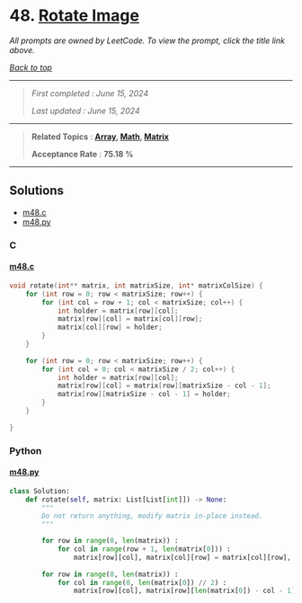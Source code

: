 # 48. [Rotate Image](<https://leetcode.com/problems/rotate-image>)

*All prompts are owned by LeetCode. To view the prompt, click the title link above.*

*[Back to top](<../README.md>)*

------

> *First completed : June 15, 2024*
>
> *Last updated : June 15, 2024*

------

> **Related Topics** : **[Array](<by_topic/Array.md>), [Math](<by_topic/Math.md>), [Matrix](<by_topic/Matrix.md>)**
>
> **Acceptance Rate** : **75.18 %**

------

## Solutions

- [m48.c](<../my-submissions/m48.c>)
- [m48.py](<../my-submissions/m48.py>)
### C
#### [m48.c](<../my-submissions/m48.c>)
```C
void rotate(int** matrix, int matrixSize, int* matrixColSize) {
    for (int row = 0; row < matrixSize; row++) {
        for (int col = row + 1; col < matrixSize; col++) {
            int holder = matrix[row][col];
            matrix[row][col] = matrix[col][row];
            matrix[col][row] = holder;
        }
    }
    
    for (int row = 0; row < matrixSize; row++) {
        for (int col = 0; col < matrixSize / 2; col++) {
            int holder = matrix[row][col];
            matrix[row][col] = matrix[row][matrixSize - col - 1];
            matrix[row][matrixSize - col - 1] = holder;
        }
    }
    
}
```

### Python
#### [m48.py](<../my-submissions/m48.py>)
```Python
class Solution:
    def rotate(self, matrix: List[List[int]]) -> None:
        """
        Do not return anything, modify matrix in-place instead.
        """

        for row in range(0, len(matrix)) :
            for col in range(row + 1, len(matrix[0])) :
                matrix[row][col], matrix[col][row] = matrix[col][row], matrix[row][col]
        
        for row in range(0, len(matrix)) :
            for col in range(0, len(matrix[0]) // 2) :
                matrix[row][col], matrix[row][len(matrix[0]) - col - 1] = matrix[row][len(matrix[0]) - col - 1], matrix[row][col]

```

